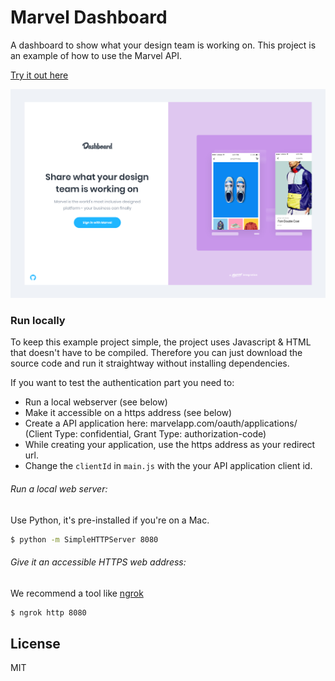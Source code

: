 # Marvel Dashboard
A dashboard to show what your design team is working on.
This project is an example of how to use the Marvel API.

[Try it out here](https://marvelapp.github.io/Dashboard/)

![Marvel Dashboard](/img/GithubImage.png)

### Run locally
To keep this example project simple, the project uses Javascript & HTML that doesn't have to be compiled.
Therefore you can just download the source code and run it straightway without installing dependencies.

If you want to test the authentication part you need to:
- Run a local webserver (see below)
- Make it accessible on a https address (see below)
- Create a API application here: marvelapp.com/oauth/applications/ (Client Type: confidential, Grant Type: authorization-code)
- While creating your application, use the https address as your redirect url.
- Change the ```clientId``` in ```main.js``` with the your API application client id.

###### Run a local web server:
Use Python, it's pre-installed if you're on a Mac.
```sh
$ python -m SimpleHTTPServer 8080
```

###### Give it an accessible HTTPS web address:
We recommend a tool like [ngrok](https://ngrok.com/)
```sh
$ ngrok http 8080
```

License
----

MIT

